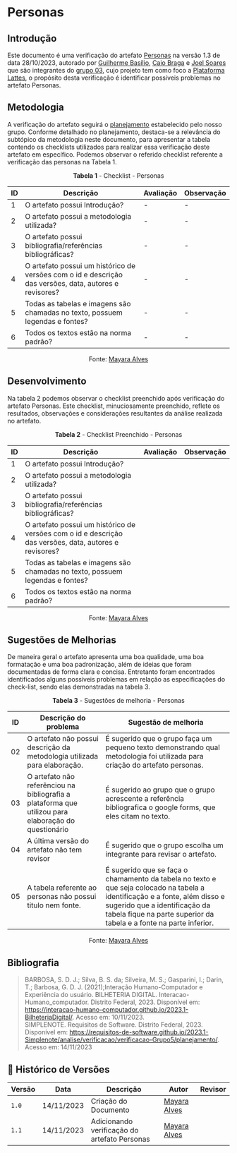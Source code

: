 # Personas
 
## Introdução

Este documento é uma verificação do artefato [Personas](https://interacao-humano-computador.github.io/2023.2-PlataformaLattes/analise-de-requisitos/personas//) na versão 1.3 de data 28/10/2023, autorado por [Guilherme Basílio](https://github.com/GuilhermeBES), [Caio Braga](https://github.com/caioalvesbraga) e [Joel Soares](https://github.com/JoelSRangel) que são integrantes do [grupo 03](https://interacao-humano-computador.github.io/2023.2-PlataformaLattes/), cujo projeto tem como foco a [Plataforma Lattes](https://www.lattes.cnpq.br/), o propósito desta verificação é identificar possíveis problemas no artefato Personas.


## Metodologia 

A verificação do artefato seguirá o [planejamento](https://interacao-humano-computador.github.io/2023.2-Ventoy/verificacao/planejamendoDaVerificacao/) estabelecido pelo nosso grupo. Conforme detalhado no planejamento, destaca-se a relevância do subtópico da metodologia neste documento, para apresentar a tabela contendo os checklists utilizados para realizar essa verificação deste artefato em específico. Podemos observar o referido checklist referente a verificação das personas na Tabela 1. 

<center>

**Tabela 1** - Checklist - Personas

| ID | Descrição                                                                                                                      | Avaliação  | Observação                                                             |
|----|--------------------------------------------------------------------------------------------------------------------------------|------------|------------------------------------------------------------------------|
| 1  | O artefato possui Introdução?                                                                                                  |  -   | - |
| 2  | O artefato possui a metodologia utilizada?                                                                    		      |   -   |   - |
| 3  | O artefato possui bibliografia/referências bibliográficas?                                                                     |   - |  - |
| 4  | O artefato possui um histórico de versões com o id e descrição das versões, data, autores e revisores?                         |   -  |   -  |
| 5  | Todas as tabelas e imagens são chamadas no texto, possuem legendas e fontes?                                                   |  -    |    -   |
| 6  | Todos os textos estão na norma padrão?                                       						      |    -  |     -    |


Fonte: [Mayara Alves](https://github.com/Mayara-tech) 

</center>

## Desenvolvimento 

Na tabela 2 podemos observar o checklist preenchido após verificação do artefato Personas. Este checklist, minuciosamente preenchido, reflete os resultados, observações e considerações resultantes da análise realizada no artefato.

<center>

**Tabela 2** - Checklist Preenchido - Personas

| ID | Descrição                                                                                                                      | Avaliação  | Observação                                                             |
|----|--------------------------------------------------------------------------------------------------------------------------------|------------|------------------------------------------------------------------------|
| 1  | O artefato possui Introdução?                                                                                                  |   |  |
| 2  | O artefato possui a metodologia utilizada?                                                                    		      |    | |
| 3  | O artefato possui bibliografia/referências bibliográficas?                                                                     |   |  |
| 4  | O artefato possui um histórico de versões com o id e descrição das versões, data, autores e revisores?                         |     |  |
| 5  | Todas as tabelas e imagens são chamadas no texto, possuem legendas e fontes?                                                   |   |   |
| 6  | Todos os textos estão na norma padrão?                                       						      |  |     |

Fonte: [Mayara Alves](https://github.com/Mayara-tech) 

</center>


## Sugestões de Melhorias

De maneira geral o artefato apresenta uma boa qualidade, uma boa formatação e uma boa padronização, além de ideias que foram documentadas de forma clara e concisa. Entretanto foram encontrados identificados alguns possíveis problemas em relação as especificações do check-list, sendo elas demonstradas na tabela 3. 

<center>

**Tabela 3** - Sugestões de melhoria - Personas

| ID | Descrição do problema | Sugestão de melhoria |
| --- | ---------------------| ---------------------- |
| 02 | O artefato não possui descrição da metodologia utilizada para elaboração. | É sugerido que o grupo faça um pequeno texto demonstrando qual metodologia foi utilizada para criação do artefato personas.
| 03 | O artefato não referênciou na bibliografia a plataforma que utilizou para elaboração do questionário | É sugerido ao grupo que o grupo acrescente a referência bibliografica o google forms, que eles citam no texto.
| 04 | A última versão do artefato não tem revisor| É sugerido que o grupo escolha um integrante para revisar o artefato.
| 05 | A tabela referente ao personas não possui titulo nem fonte.  | É sugerido que se faça o chamamento da tabela no texto e que seja colocado na tabela a identificação e a fonte, além disso e sugerido que a identificação da tabela fique na parte superior da tabela e a fonte na parte inferior.


Fonte: [Mayara Alves](https://github.com/Mayara-tech) 
</center>

## Bibliografia

> BARBOSA, S. D. J.; Silva, B. S. da; Silveira, M. S.; Gasparini, I.; Darin, T.; Barbosa, G. D. J. (2021);Interação Humano-Computador e Experiência do usuário.
> BILHETERIA DIGITAL. Interacao-Humano_computador. Distrito Federal, 2023. Disponível em: <https://interacao-humano-computador.github.io/2023.1-BilheteriaDigital/>. Acesso em: 10/11/2023.<br>
> SIMPLENOTE. Requisitos de Software. Distrito Federal, 2023. Disponível em: <https://requisitos-de-software.github.io/2023.1-Simplenote/analise/verificacao/verificacao-Grupo5/planejamento/>. Acesso em: 14/11/2023

## 📑 Histórico de Versões

| Versão | Data       | Descrição                                       | Autor                                          | Revisor                                      |
| ------ | ---------- | ----------------------------------------------- | -----------------------------------------------| ---------------------------------------------|
| `1.0`  | 14/11/2023 | Criação do Documento | [Mayara Alves](https://github.com/Mayara-tech)  | |
| `1.1`  | 14/11/2023 | Adicionando verificação do artefato Personas|  [Mayara Alves](https://github.com/Mayara-tech) |  |

